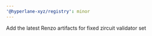 ```yaml
---
'@hyperlane-xyz/registry': minor
---
```


Add the latest Renzo artifacts for fixed zircuit validator set

